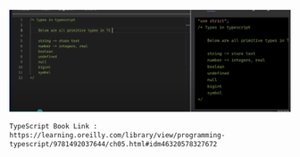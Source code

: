 ![Alt text](image.png)

```
TypeScript Book Link : https://learning.oreilly.com/library/view/programming-typescript/9781492037644/ch05.html#idm46320578327672
```
